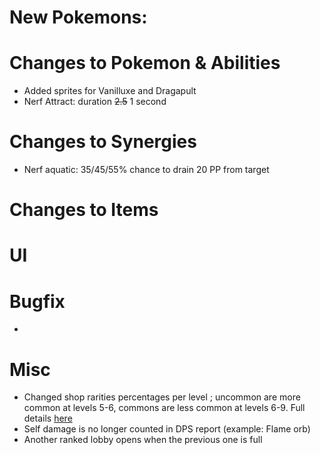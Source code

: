 # New Pokemons:

# Changes to Pokemon & Abilities
- Added sprites for Vanilluxe and Dragapult
- Nerf Attract: duration ~~2.5~~ 1 second

# Changes to Synergies
- Nerf aquatic: 35/45/55% chance to drain 20 PP from target

# Changes to Items

# UI


# Bugfix

-

# Misc

- Changed shop rarities percentages per level ; uncommon are more common at levels 5-6, commons are less common at levels 6-9. Full details [here](https://discord.com/channels/737230355039387749/1184447560845377719)
- Self damage is no longer counted in DPS report (example: Flame orb)
- Another ranked lobby opens when the previous one is full

